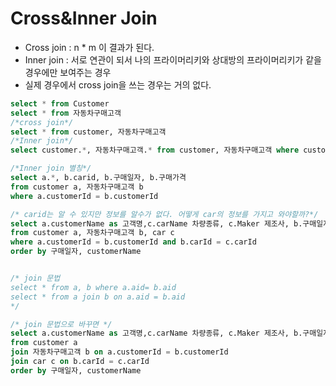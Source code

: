 # Cross&Inner Join
* Cross join : n * m 이 결과가 된다.
* Inner join : 서로 연관이 되서 나의 프라이머리키와 상대방의 프라이머리키가 같을 경우에만 보여주는 경우
* 실제 경우에서 cross join을 쓰는 경우는 거의 없다. 

```sql
select * from Customer
select * from 자동차구매고객
/*cross join*/
select * from customer, 자동차구매고객
/*Inner join*/
select customer.*, 자동차구매고객.* from customer, 자동차구매고객 where customer.customerId = 자동차구매고객.customerId

/*Inner join 별칭*/
select a.*, b.carid, b.구매일자, b.구매가격 
from customer a, 자동차구매고객 b 
where a.customerId = b.customerId

/* carid는 알 수 있지만 정보를 알수가 없다. 어떻게 car의 정보를 가지고 와야할까?*/
select a.customerName as 고객명,c.carName 차량종류, c.Maker 제조사, b.구매일자, b.구매가격 
from customer a, 자동차구매고객 b, car c
where a.customerId = b.customerId and b.carId = c.carId
order by 구매일자, customerName


/* join 문법
select * from a, b where a.aid= b.aid
select * from a join b on a.aid = b.aid
*/

/* join 문법으로 바꾸면 */
select a.customerName as 고객명,c.carName 차량종류, c.Maker 제조사, b.구매일자, b.구매가격 
from customer a 
join 자동차구매고객 b on a.customerId = b.customerId
join car c on b.carId = c.carId
order by 구매일자, customerName
```
